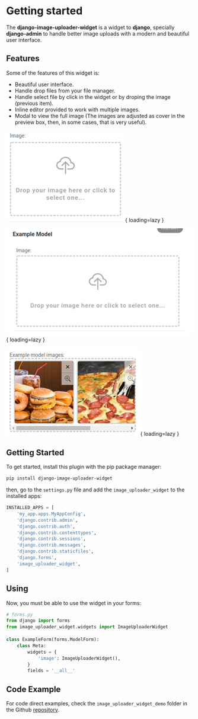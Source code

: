 # Getting started

The **django-image-uploader-widget** is a widget to **django**, specially **django-admin** to handle better image uploads with a modern and beautiful user interface.

## Features

Some of the features of this widget is:

- Beautiful user interface.
- Handle drop files from your file manager.
- Handle select file by click in the widget or by droping the image (previous item).
- Inline editor provided to work with multiple images.
- Modal to view the full image (The images are adjusted as cover in the preview box, then, in some cases, that is very useful).

<div class="images-container" markdown="block">

![Drag and Drop Image](./images/beautiful.gif){ loading=lazy }

</div>

<div class="images-container" markdown="block">

![Select by click](./images/click.gif){ loading=lazy }

</div>

<div class="images-container" markdown="block">

![Inline handle](./images/inline_multiple.gif){ loading=lazy }

</div>

## Getting Started

To get started, install this plugin with the pip package manager:

```sh
pip install django-image-uploader-widget
```

then, go to the `settings.py` file and add the `image_uploader_widget` to the installed apps:

```python
INSTALLED_APPS = [
    'my_app.apps.MyAppConfig',
    'django.contrib.admin',
    'django.contrib.auth',
    'django.contrib.contenttypes',
    'django.contrib.sessions',
    'django.contrib.messages',
    'django.contrib.staticfiles',
    'django.forms',
    'image_uploader_widget',
]
```

## Using

Now, you must be able to use the widget in your forms:

```python
# forms.py
from django import forms
from image_uploader_widget.widgets import ImageUploaderWidget

class ExampleForm(forms.ModelForm):
    class Meta:
        widgets = {
            'image': ImageUploaderWidget(),
        }
        fields = '__all__'
```

## Code Example

For code direct examples, check the `image_uploader_widget_demo` folder in the Github [repository](https://github.com/inventare/django-image-uploader-widget).

